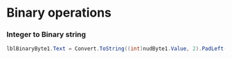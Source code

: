 # Binary operations

### Integer to Binary string
```cs
lblBinaryByte1.Text = Convert.ToString((int)nudByte1.Value, 2).PadLeft(8, '0'); 
```
